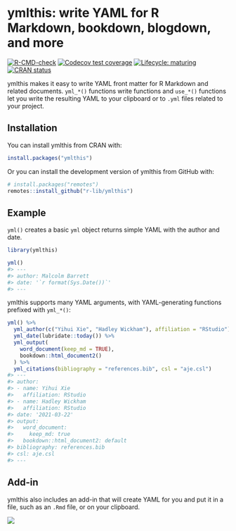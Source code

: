 
<!-- README.md is generated from README.Rmd. Please edit that file -->

# ymlthis: write YAML for R Markdown, bookdown, blogdown, and more

<!-- badges: start -->

[![R-CMD-check](https://github.com/r-lib/ymlthis/workflows/R-CMD-check/badge.svg)](https://github.com/r-lib/ymlthis/actions)
[![Codecov test
coverage](https://codecov.io/gh/r-lib/ymlthis/branch/master/graph/badge.svg)](https://codecov.io/gh/r-lib/ymlthis?branch=master)
[![Lifecycle:
maturing](https://img.shields.io/badge/lifecycle-maturing-blue.svg)](https://lifecycle.r-lib.org/articles/stages.html)
[![CRAN
status](https://www.r-pkg.org/badges/version/ymlthis)](https://cran.r-project.org/package=ymlthis)
<!-- badges: end -->

ymlthis makes it easy to write YAML front matter for R Markdown and
related documents. `yml_*()` functions write functions and `use_*()`
functions let you write the resulting YAML to your clipboard or to
`.yml` files related to your project.

## Installation

You can install ymlthis from CRAN with:

``` r
install.packages("ymlthis")
```

Or you can install the development version of ymlthis from GitHub with:

``` r
# install.packages("remotes")
remotes::install_github("r-lib/ymlthis")
```

## Example

`yml()` creates a basic `yml` object returns simple YAML with the author
and date.

``` r
library(ymlthis)

yml()
#> ---
#> author: Malcolm Barrett
#> date: '`r format(Sys.Date())`'
#> ---
```

ymlthis supports many YAML arguments, with YAML-generating functions
prefixed with `yml_*()`:

``` r
yml() %>% 
  yml_author(c("Yihui Xie", "Hadley Wickham"), affiliation = "RStudio") %>% 
  yml_date(lubridate::today()) %>% 
  yml_output(
    word_document(keep_md = TRUE), 
    bookdown::html_document2()
  ) %>% 
  yml_citations(bibliography = "references.bib", csl = "aje.csl")
#> ---
#> author:
#> - name: Yihui Xie
#>   affiliation: RStudio
#> - name: Hadley Wickham
#>   affiliation: RStudio
#> date: '2021-03-22'
#> output:
#>   word_document:
#>     keep_md: true
#>   bookdown::html_document2: default
#> bibliography: references.bib
#> csl: aje.csl
#> ---
```

## Add-in

ymlthis also includes an add-in that will create YAML for you and put it
in a file, such as an `.Rmd` file, or on your clipboard.

![](https://i.imgur.com/BkzGueG.gif)
